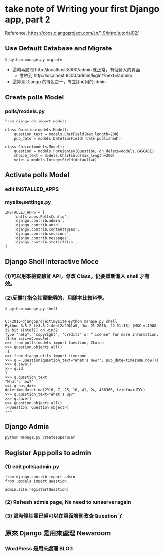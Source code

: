 #  take note of <b>Writing your first Django app, part 2</b>
Reference, https://docs.djangoproject.com/en/1.9/intro/tutorial02/

## Use Default Database and Migrate
```
$ python manage.py migrate
```
- 這時再訪問 http://localhost:8000/admin 就正常，有個登入的頁面
  - 會帶到 http://localhost:8000/admin/login/?next=/admin/
- 這算是 Django 的特色之一，有立即可用的admin

## Create polls Model
### polls/models.py
```
from django.db import models

class Question(models.Model):
    question_text = models.CharField(max_length=200)
    pub_date = models.DateTimeField('date published')

class Choice(models.Model):
    question = models.ForeignKey(Question, on_delete=models.CASCADE)
    choice_text = models.CharField(max_length=200)
    votes = models.IntegerField(default=0)
```

## Activate polls Model
### edit INSTALLED_APPS
### mysite/settings.py
```
INSTALLED_APPS = [
    'polls.apps.PollsConfig',
    'django.contrib.admin',
    'django.contrib.auth',
    'django.contrib.contenttypes',
    'django.contrib.sessions',
    'django.contrib.messages',
    'django.contrib.staticfiles',
]
```

## Django Shell Interactive Mode
### (1)可以用來檢查驗証 API，修改 Class，仍要重新進入 shell 才有效。
### (2)反覆打指令其實蠻煩的，用腳本比較科學。


```
$ python manage.py shell


C:\2016-djangoproject\mysite>python manage.py shell
Python 3.5.2 (v3.5.2:4def2a2901a5, Jun 25 2016, 22:01:18) [MSC v.1900 32 bit (Intel)] on win32
Type "help", "copyright", "credits" or "license" for more information.
(InteractiveConsole)
>>> from polls.models import Question, Choice
>>> Question.objects.all()
[]
>>> from django.utils import timezone
>>> q = Question(question_text="What's new?", pub_date=timezone.now())
>>> q.save()
>>> q.id
1
>>> q.question_text
"What's new?"
>>> q.pub_date
datetime.datetime(2016, 7, 25, 10, 41, 24, 466366, tzinfo=<UTC>)
>>> q.question_text="What's up?"
>>> q.save()
>>> Question.objects.all()
[<Question: Question object>]
>>>
```

## Django Admin
    python manage.py createsuperuser
    
## Register App polls to admin
### (1) edit polls\admin.py
```
from django.contrib import admin
from .models import Question

admin.site.register(Question)
```
### (2) Refresh admin page, No need to runserver again
### (3) 這時候其實已經可以在頁面增刪改查 Question 了

## 原來 Django 是用來處理 Newsroom
### WordPress 是用來處理 BLOG
